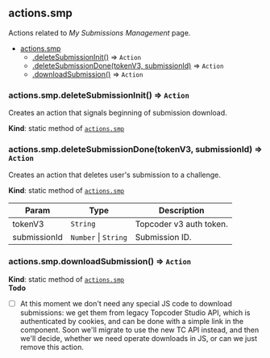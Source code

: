 <a name="module_actions.smp"></a>

## actions.smp
Actions related to *My Submissions Management* page.


* [actions.smp](#module_actions.smp)
    * [.deleteSubmissionInit()](#module_actions.smp.deleteSubmissionInit) ⇒ <code>Action</code>
    * [.deleteSubmissionDone(tokenV3, submissionId)](#module_actions.smp.deleteSubmissionDone) ⇒ <code>Action</code>
    * [.downloadSubmission()](#module_actions.smp.downloadSubmission) ⇒ <code>Action</code>

<a name="module_actions.smp.deleteSubmissionInit"></a>

### actions.smp.deleteSubmissionInit() ⇒ <code>Action</code>
Creates an action that signals beginning of submission download.

**Kind**: static method of [<code>actions.smp</code>](#module_actions.smp)  
<a name="module_actions.smp.deleteSubmissionDone"></a>

### actions.smp.deleteSubmissionDone(tokenV3, submissionId) ⇒ <code>Action</code>
Creates an action that deletes user's submission to a challenge.

**Kind**: static method of [<code>actions.smp</code>](#module_actions.smp)  

| Param | Type | Description |
| --- | --- | --- |
| tokenV3 | <code>String</code> | Topcoder v3 auth token. |
| submissionId | <code>Number</code> \| <code>String</code> | Submission ID. |

<a name="module_actions.smp.downloadSubmission"></a>

### actions.smp.downloadSubmission() ⇒ <code>Action</code>
**Kind**: static method of [<code>actions.smp</code>](#module_actions.smp)  
**Todo**

- [ ] At this moment we don't need any special JS code to download
submissions: we get them from legacy Topcoder Studio API, which is
authenticated by cookies, and can be done with a simple <a> link in
the component. Soon we'll migrate to use the new TC API instead, and
then we'll decide, whether we need operate downloads in JS, or can we
just remove this action.

